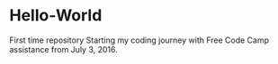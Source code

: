 # Hello-World
First time repository
Starting my coding journey with Free Code Camp assistance from July 3, 2016. 
